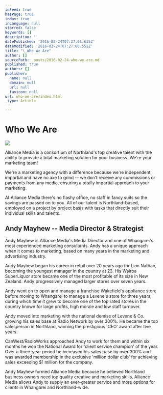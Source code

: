 ```yaml
---
inFeed: true
hasPage: true
inNav: true
inLanguage: null
starred: false
keywords: []
description: ''
datePublished: '2016-02-24T07:27:01.635Z'
dateModified: '2016-02-24T07:27:00.552Z'
title: "\_Who We Are"
author: []
sourcePath: _posts/2016-02-24-who-we-are.md
published: true
authors: []
publisher:
  name: null
  domain: null
  url: null
  favicon: null
url: who-we-are/index.html
_type: Article

---
```

# Who We Are
![](https://the-grid-user-content.s3-us-west-2.amazonaws.com/1a2f18e1-9863-4bbf-87b0-0181943b1d42.jpg)

Alliance Media is a
consortium of Northland's top creative talent with the ability to provide a
total marketing solution for your business.  We're your marketing team!

We're a marketing
agency with a difference because we're independent, impartial and have no axe
to grind -- we don't receive any commissions or payments from any media,
ensuring a totally impartial approach to your marketing.

At Alliance Media
there's no flashy office, no staff in fancy suits so the savings are passed on
to you.  All of our talent is Northland-based, employed on a project by
project basis with tasks that directly suit their individual skills and
talents.

## Andy Mayhew -- Media Director & Strategist

Andy Mayhew is
Alliance Media's Media Director and one of Whangarei's most experienced
marketing consultants.  Andy has a unique approach when it comes to
marketing, based on many years in the marketing and advertising industry.

Andy Mayhew began
his career in retail over 20 years ago for Lion Nathan, becoming the youngest
manager in the country at 23\.  His Wairoa SuperLiquor store became one of
the most profitable of its size in New Zealand.  Andy progressively
managed larger stores over seven years.

Andy went on to open
and manage a franchise Wakefield's appliance store before moving to Whangarei
to manage a Levene's store for three years, during which time it grew to become
one of the top rated stores in the country known for large profits, high morale
and low staff turnover.

Andy moved into
marketing with the national demise of Levene & Co. growing his sales base
at Radio Network by over 300%.  He became the top salesperson in Northland,
winning the prestigious 'CEO' award after five years.

CanWest/RadioWorks
approached Andy to work for them and within six months he won the National
Award for 'client service champion' of the year.  Over a three-year period
he increased his sales base by over 300% and was awarded membership in the
exclusive 'million dollar club' for achieving sales exceeding $1 million for
the company.

Andy Mayhew formed
Alliance Media because he believed Northland business owners need top quality
creative and marketing skills.  Alliance Media allows Andy to supply an
ever-greater service and more options for clients in Whangarei and
Northland-wide.